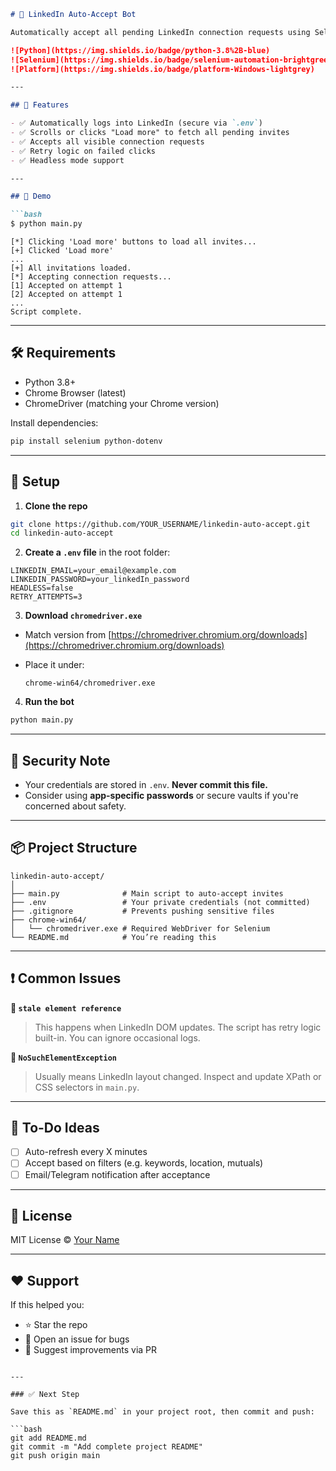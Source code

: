 ````markdown
# 🤖 LinkedIn Auto-Accept Bot

Automatically accept all pending LinkedIn connection requests using Selenium 🧠⚙️

![Python](https://img.shields.io/badge/python-3.8%2B-blue)
![Selenium](https://img.shields.io/badge/selenium-automation-brightgreen)
![Platform](https://img.shields.io/badge/platform-Windows-lightgrey)

---

## 📌 Features

- ✅ Automatically logs into LinkedIn (secure via `.env`)
- ✅ Scrolls or clicks "Load more" to fetch all pending invites
- ✅ Accepts all visible connection requests
- ✅ Retry logic on failed clicks
- ✅ Headless mode support

---

## 🚀 Demo

```bash
$ python main.py
````

```
[*] Clicking 'Load more' buttons to load all invites...
[+] Clicked 'Load more'
...
[+] All invitations loaded.
[*] Accepting connection requests...
[1] Accepted on attempt 1
[2] Accepted on attempt 1
...
Script complete.
```

---

## 🛠 Requirements

* Python 3.8+
* Chrome Browser (latest)
* ChromeDriver (matching your Chrome version)

Install dependencies:

```bash
pip install selenium python-dotenv
```

---

## 📁 Setup

1. **Clone the repo**

```bash
git clone https://github.com/YOUR_USERNAME/linkedin-auto-accept.git
cd linkedin-auto-accept
```

2. **Create a `.env` file** in the root folder:

```env
LINKEDIN_EMAIL=your_email@example.com
LINKEDIN_PASSWORD=your_linkedIn_password
HEADLESS=false
RETRY_ATTEMPTS=3
```

3. **Download `chromedriver.exe`**

* Match version from [https://chromedriver.chromium.org/downloads](https://chromedriver.chromium.org/downloads)
* Place it under:

  ```
  chrome-win64/chromedriver.exe
  ```

4. **Run the bot**

```bash
python main.py
```

---

## 🔐 Security Note

* Your credentials are stored in `.env`. **Never commit this file.**
* Consider using **app-specific passwords** or secure vaults if you're concerned about safety.

---

## 📦 Project Structure

```
linkedin-auto-accept/
│
├── main.py              # Main script to auto-accept invites
├── .env                 # Your private credentials (not committed)
├── .gitignore           # Prevents pushing sensitive files
├── chrome-win64/
│   └── chromedriver.exe # Required WebDriver for Selenium
└── README.md            # You’re reading this
```

---

## ❗ Common Issues

**🔺 `stale element reference`**

> This happens when LinkedIn DOM updates. The script has retry logic built-in. You can ignore occasional logs.

**🔺 `NoSuchElementException`**

> Usually means LinkedIn layout changed. Inspect and update XPath or CSS selectors in `main.py`.

---

## 🧠 To-Do Ideas

* [ ] Auto-refresh every X minutes
* [ ] Accept based on filters (e.g. keywords, location, mutuals)
* [ ] Email/Telegram notification after acceptance

---

## 📜 License

MIT License © [Your Name](https://github.com/YOUR_USERNAME)

---

## ❤️ Support

If this helped you:

* ⭐ Star the repo
* 🐛 Open an issue for bugs
* 🙌 Suggest improvements via PR

````

---

### ✅ Next Step

Save this as `README.md` in your project root, then commit and push:

```bash
git add README.md
git commit -m "Add complete project README"
git push origin main

